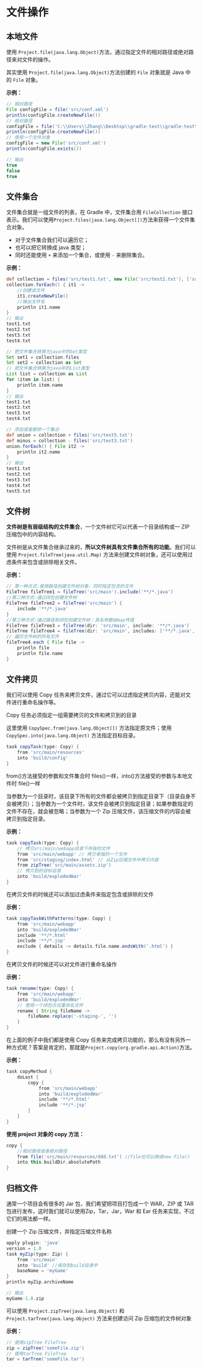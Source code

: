 # 文件操作

## 本地文件

使用 `Project.file(java.lang.Object)`方法，通过指定文件的相对路径或绝对路径来对文件的操作。

其实使用 `Project.file(java.lang.Object)`方法创建的 `File` 对象就是 Java 中的 `File` 对象。

**示例：**

```groovy
// 相对路径
File configFile = file('src/conf.xml')
println(configFile.createNewFile())
// 绝对路径
configFile = file('C:\\Users\\Zhang\\Desktop\\gradle-test\\gradle-test\\src\\conf.xml')
println(configFile.createNewFile())
// 使用一个文件对象
configFile = new File('src/conf.xml')
println(configFile.exists())

// 输出
true
false
true
```

## 文件集合

文件集合就是一组文件的列表，在 Gradle 中，文件集合用 `FileCollection` 接口表示。我们可以使用`Project.files(java.lang.Object[])`方法来获得一个文件集合对象。

- 对于文件集合我们可以遍历它；
- 也可以把它转换成 java 类型；
- 同时还能使用 `+` 来添加一个集合，或使用 `-` 来删除集合。

**示例：**

```groovy
def collection = files('src/test1.txt', new File('src/test2.txt'), ['src/test3.txt', 'src/test4.txt'])
collection.forEach() { it1 ->
    //创建该文件
    it1.createNewFile()
    //输出文件名
    println it1.name
}
// 输出
test1.txt
test2.txt
test3.txt
test4.txt

// 把文件集合转换为java中的Set类型
Set set1 = collection.files
Set set2 = collection as Set
// 把文件集合转换为java中的List类型
List list = collection as List
for (item in list) {
    println item.name
}
// 输出
test1.txt
test2.txt
test3.txt
test4.txt

// 添加或者删除一个集合
def union = collection + files('src/test5.txt')
def minus = collection - files('src/test3.txt')
union.forEach() { File it2 ->
    println it2.name
}
// 输出
test1.txt
test2.txt
test3.txt
test4.txt
test5.txt
```

## 文件树

**文件树是有层级结构的文件集合**，一个文件树它可以代表一个目录结构或一 ZIP 压缩包中的内容结构。

文件树是从文件集合继承过来的，**所以文件树具有文件集合所有的功能**。我们可以使用 `Project.fileTree(java.util.Map)` 方法来创建文件树对象，还可以使用过虑条件来包含或排除相关文件。

**示例：**

```groovy
// 第一种方式:使用路径创建文件树对象，同时指定包含的文件
FileTree fileTree1 = fileTree('src/main').include('**/*.java')
//第二种方式:通过闭包创建文件树
FileTree fileTree2 = fileTree('src/main') {
    include '**/*.java'
}
//第三种方式:通过路径和闭包创建文件树：具名参数给map传值
FileTree fileTree3 = fileTree(dir: 'src/main', include: '**/*.java')
FileTree fileTree4 = fileTree(dir: 'src/main', includes: ['**/*.java', '**/*.xml', '**/*.txt'], exclude: '**/*test*/**')
// 遍历文件树的所有文件
fileTree4.each { File file ->
    println file
    println file.name
}
```

## 文件拷贝

我们可以使用 Copy 任务来拷贝文件，通过它可以过虑指定拷贝内容，还能对文件进行重命名操作等。

Copy 任务必须指定一组需要拷贝的文件和拷贝到的目录

这里使用 `CopySpec.from(java.lang.Object[])` 方法指定原文件；使用 `CopySpec.into(java.lang.Object)` 方法指定目标目录。

```groovy
task copyTask(type: Copy) {
    from 'src/main/resources'
    into 'build/config'
}
```

from()方法接受的参数和文件集合时 files()一样，into()方法接受的参数与本地文件时 file()一样

当参数为一个目录时，该目录下所有的文件都会被拷贝到指定目录下（目录自身不会被拷贝）；当参数为一个文件时，该文件会被拷贝到指定目录；如果参数指定的文件不存在，就会被忽略；当参数为一个 Zip 压缩文件，该压缩文件的内容会被拷贝到指定目录。

**示例：**

```groovy
task copyTask(type: Copy) {
    // 拷贝src/main/webapp目录下所有的文件
    from 'src/main/webapp' // 拷贝单独的一个文件
    from 'src/staging/index.html' // 从Zip压缩文件中拷贝内容
    from zipTree('src/main/assets.zip')
    // 拷贝到的目标目录
    into 'build/explodedWar'
}
```

在拷贝文件的时候还可以添加过虑条件来指定包含或排除的文件

**示例：**

```groovy
task copyTaskWithPatterns(type: Copy) {
    from 'src/main/webapp'
    into 'build/explodedWar'
    include '**/*.html'
    include '**/*.jsp'
    exclude { details -> details.file.name.endsWith('.html') }
}
```

在拷贝文件的时候还可以对文件进行重命名操作

**示例：**

```groovy
task rename(type: Copy) {
    from 'src/main/webapp'
    into 'build/explodedWar'
    // 使用一个闭包方式重命名文件
    rename { String fileName ->
        fileName.replace('-staging-', '')
    }
}
```

在上面的例子中我们都是使用 Copy 任务来完成拷贝功能的，那么有没有另外一种方式呢？答案是肯定的，那就是`Project.copy(org.gradle.api.Action)`方法。

**示例：**

```groovy
task copyMethod {
    doLast {
        copy {
            from 'src/main/webapp'
            into 'build/explodedWar'
            include '**/*.html'
            include '**/*.jsp'
        }
    }
}
```

**使用 project 对象的 copy 方法：**

```groovy
copy {
    //相对路径或者绝对路径
    from file('src/main/resources/ddd.txt') //file也可以换成new File()
    into this.buildDir.absolutePath
}
```

## 归档文件

通常一个项目会有很多的 Jar 包，我们希望把项目打包成一个 WAR，ZIP 或 TAR 包进行发布，这时我们就可以使用Zip，Tar，Jar，War 和 Ear 任务来实现，不过它们的用法都一样。

创建一个 Zip 压缩文件，并指定压缩文件名称

```groovy
apply plugin: 'java'
version = 1.0
task myZip(type: Zip) {
    from 'src/main'
    into 'build' //保存到build目录中
    baseName = 'myGame'
}
println myZip.archiveName

// 输出
myGame-1.0.zip
```

可以使用 `Project.zipTree(java.lang.Object)` 和 `Project.tarTree(java.lang.Object)` 方法来创建访问 Zip 压缩包的文件树对象

**示例：**

```groovy
// 使用zipTree FileTree 
zip = zipTree('someFile.zip')
// 使用tarTree FileTree 
tar = tarTree('someFile.tar')
```
